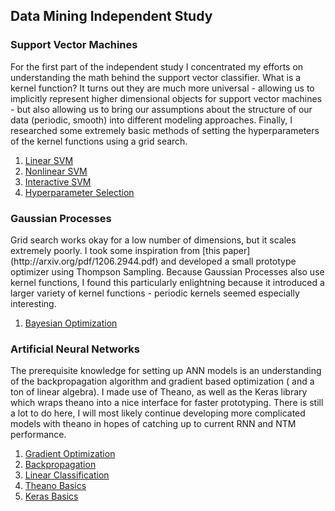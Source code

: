 <h2>Data Mining Independent Study</h2>


<h3>Support Vector Machines</h3>
<p>For the first part of the independent study I concentrated my efforts on understanding the math behind the support vector classifier. What is a kernel function?  It turns out they are much more universal - allowing us to implicitly represent higher dimensional objects for support vector machines - but also allowing us to bring our assumptions about the structure of our data (periodic, smooth) into different modeling approaches.  Finally, I researched some extremely basic methods of setting the hyperparameters of the kernel functions using a grid search.
</p>

1. [Linear SVM](https://github.com/jonahwilliams/notebooks/blob/master/independent_study/SupportVectorMachines.ipynb)
2. [Nonlinear SVM](https://github.com/jonahwilliams/notebooks/blob/master/independent_study/KernelMethodsII.ipynb)
3. [Interactive SVM](http://bl.ocks.org/jonahwilliams/e3eef13a85774df70e18)
4. [Hyperparameter Selection](https://github.com/jonahwilliams/notebooks/blob/master/independent_study/HyperParameterSelection.ipynb)


<h3>Gaussian Processes</h3>
Grid search works okay for a low number of dimensions, but it scales extremely poorly.  I took some inspiration from [this paper](http://arxiv.org/pdf/1206.2944.pdf) and developed a small prototype optimizer using Thompson Sampling.  Because Gaussian Processes also use kernel functions, I found this particularly enlightning because it introduced a larger variety of kernel functions - periodic kernels seemed especially interesting.

1. [Bayesian Optimization](https://github.com/jonahwilliams/notebooks/blob/master/independent_study/BayesianOptimization.ipynb)


<h3>Artificial Neural Networks</h3>
The prerequisite knowledge for setting up ANN models is an understanding of the backpropagation algorithm and gradient based optimization ( and a ton of linear algebra).  I made use of Theano, as well as the Keras library which wraps theano into a nice interface for faster prototyping.  There is still a lot to do here, I will most likely continue developing more complicated models with theano in hopes of catching up to current RNN and NTM performance.

1. [Gradient Optimization](https://github.com/jonahwilliams/notebooks/blob/master/independent_study/GradientBasedOptimization.ipynb)
2. [Backpropagation](https://github.com/jonahwilliams/notebooks/blob/master/independent_study/Backpropagation.ipynb)
3. [Linear Classification](https://github.com/jonahwilliams/notebooks/blob/master/networks/LinearClassification.ipynb)
3. [Theano Basics](https://github.com/jonahwilliams/notebooks/blob/master/independent_study/TheanoBasics.ipynb)
4. [Keras Basics](https://github.com/jonahwilliams/notebooks/blob/master/networks/KerasNet.ipynb)
